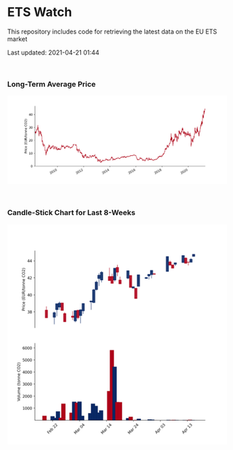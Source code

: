 # ETS Watch

This repository includes code for retrieving the latest data on the EU ETS market

Last updated: 2021-04-21 01:44

<br>

### Long-Term Average Price

![Long-term average](img/long_term_avg.png)

<br>

### Candle-Stick Chart for Last 8-Weeks

![Open, High, Low, Close & Volume](img/ohlc_vol.png)
